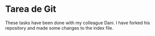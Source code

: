 # Tarea de Git

These tasks have been done with my colleague Dani. I have forked his repository and made some changes to the index file.               
